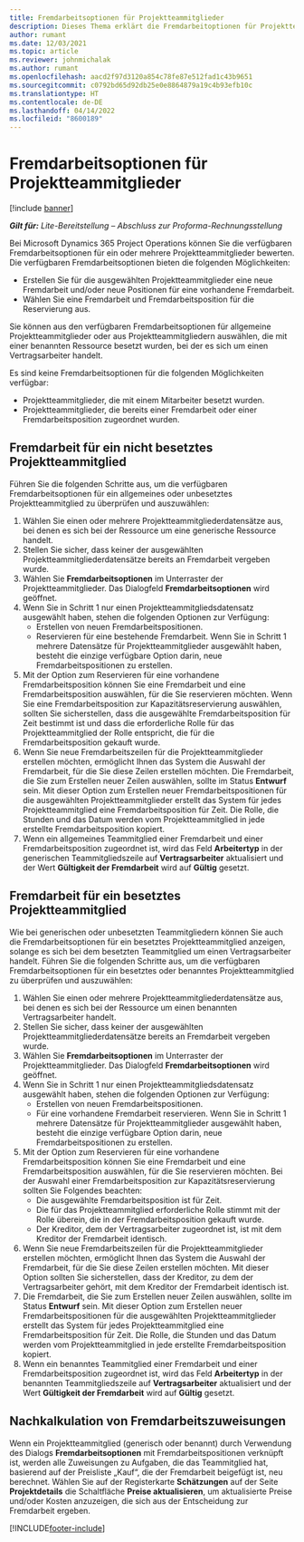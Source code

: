 ```yaml
---
title: Fremdarbeitsoptionen für Projektteammitglieder
description: Dieses Thema erklärt die Fremdarbeitoptionen für Projektteammitglieder in Microsoft Dynamics 365 Project Operations.
author: rumant
ms.date: 12/03/2021
ms.topic: article
ms.reviewer: johnmichalak
ms.author: rumant
ms.openlocfilehash: aacd2f97d3120a854c78fe87e512fad1c43b9651
ms.sourcegitcommit: c0792bd65d92db25e0e8864879a19c4b93efb10c
ms.translationtype: HT
ms.contentlocale: de-DE
ms.lasthandoff: 04/14/2022
ms.locfileid: "8600189"
---
```

# <a name="subcontracting-options-for-project-team-members"></a>Fremdarbeitsoptionen für Projektteammitglieder

[!include [banner](../../includes/dataverse-preview.md)]

_**Gilt für:** Lite-Bereitstellung – Abschluss zur Proforma-Rechnungsstellung_

Bei Microsoft Dynamics 365 Project Operations können Sie die verfügbaren Fremdarbeitsoptionen für ein oder mehrere Projektteammitglieder bewerten. Die verfügbaren Fremdarbeitsoptionen bieten die folgenden Möglichkeiten:

- Erstellen Sie für die ausgewählten Projektteammitglieder eine neue Fremdarbeit und/oder neue Positionen für eine vorhandene Fremdarbeit. 
- Wählen Sie eine Fremdarbeit und Fremdarbeitsposition für die Reservierung aus. 

Sie können aus den verfügbaren Fremdarbeitsoptionen für allgemeine Projektteammitglieder oder aus Projektteammitgliedern auswählen, die mit einer benannten Ressource besetzt wurden, bei der es sich um einen Vertragsarbeiter handelt. 

Es sind keine Fremdarbeitsoptionen für die folgenden Möglichkeiten verfügbar:

- Projektteammitglieder, die mit einem Mitarbeiter besetzt wurden. 
- Projektteammitglieder, die bereits einer Fremdarbeit oder einer Fremdarbeitsposition zugeordnet wurden. 

## <a name="subcontracting-an-unstaffed-project-team-member"></a>Fremdarbeit für ein nicht besetztes Projektteammitglied

Führen Sie die folgenden Schritte aus, um die verfügbaren Fremdarbeitsoptionen für ein allgemeines oder unbesetztes Projektteammitglied zu überprüfen und auszuwählen:

1. Wählen Sie einen oder mehrere Projektteammitgliederdatensätze aus, bei denen es sich bei der Ressource um eine generische Ressource handelt.
2. Stellen Sie sicher, dass keiner der ausgewählten Projektteammitgliederdatensätze bereits an Fremdarbeit vergeben wurde. 
3. Wählen Sie **Fremdarbeitsoptionen** im Unterraster der Projektteammitglieder. Das Dialogfeld **Fremdarbeitsoptionen** wird geöffnet. 
4. Wenn Sie in Schritt 1 nur einen Projektteammitgliedsdatensatz ausgewählt haben, stehen die folgenden Optionen zur Verfügung:
    - Erstellen von neuen Fremdarbeitspositionen. 
    - Reservieren für eine bestehende Fremdarbeit. Wenn Sie in Schritt 1 mehrere Datensätze für Projektteammitglieder ausgewählt haben, besteht die einzige verfügbare Option darin, neue Fremdarbeitspositionen zu erstellen.
5. Mit der Option zum Reservieren für eine vorhandene Fremdarbeitsposition können Sie eine Fremdarbeit und eine Fremdarbeitsposition auswählen, für die Sie reservieren möchten. Wenn Sie eine Fremdarbeitsposition zur Kapazitätsreservierung auswählen, sollten Sie sicherstellen, dass die ausgewählte Fremdarbeitsposition für Zeit bestimmt ist und dass die erforderliche Rolle für das Projektteammitglied der Rolle entspricht, die für die Fremdarbeitsposition gekauft wurde.
6. Wenn Sie neue Fremdarbeitszeilen für die Projektteammitglieder erstellen möchten, ermöglicht Ihnen das System die Auswahl der Fremdarbeit, für die Sie diese Zeilen erstellen möchten. Die Fremdarbeit, die Sie zum Erstellen neuer Zeilen auswählen, sollte im Status **Entwurf** sein. Mit dieser Option zum Erstellen neuer Fremdarbeitspositionen für die ausgewählten Projektteammitglieder erstellt das System für jedes Projektteammitglied eine Fremdarbeitsposition für Zeit. Die Rolle, die Stunden und das Datum werden vom Projektteammitglied in jede erstellte Fremdarbeitsposition kopiert. 
7. Wenn ein allgemeines Teammitglied einer Fremdarbeit und einer Fremdarbeitsposition zugeordnet ist, wird das Feld **Arbeitertyp** in der generischen Teammitgliedszeile auf **Vertragsarbeiter** aktualisiert und der Wert **Gültigkeit der Fremdarbeit** wird auf **Gültig** gesetzt.

## <a name="subcontracting-a-staffed-project-team-member"></a>Fremdarbeit für ein besetztes Projektteammitglied

Wie bei generischen oder unbesetzten Teammitgliedern können Sie auch die Fremdarbeitsoptionen für ein besetztes Projektteammitglied anzeigen, solange es sich bei dem besetzten Teammitglied um einen Vertragsarbeiter handelt. Führen Sie die folgenden Schritte aus, um die verfügbaren Fremdarbeitsoptionen für ein besetztes oder benanntes Projektteammitglied zu überprüfen und auszuwählen:

1. Wählen Sie einen oder mehrere Projektteammitgliederdatensätze aus, bei denen es sich bei der Ressource um einen benannten Vertragsarbeiter handelt.
2. Stellen Sie sicher, dass keiner der ausgewählten Projektteammitgliederdatensätze bereits an Fremdarbeit vergeben wurde. 
3. Wählen Sie **Fremdarbeitsoptionen** im Unterraster der Projektteammitglieder. Das Dialogfeld **Fremdarbeitsoptionen** wird geöffnet. 
4. Wenn Sie in Schritt 1 nur einen Projektteammitgliedsdatensatz ausgewählt haben, stehen die folgenden Optionen zur Verfügung:
      - Erstellen von neuen Fremdarbeitspositionen.
      - Für eine vorhandene Fremdarbeit reservieren.
  Wenn Sie in Schritt 1 mehrere Datensätze für Projektteammitglieder ausgewählt haben, besteht die einzige verfügbare Option darin, neue Fremdarbeitspositionen zu erstellen.
5. Mit der Option zum Reservieren für eine vorhandene Fremdarbeitsposition können Sie eine Fremdarbeit und eine Fremdarbeitsposition auswählen, für die Sie reservieren möchten. Bei der Auswahl einer Fremdarbeitsposition zur Kapazitätsreservierung sollten Sie Folgendes beachten:
      - Die ausgewählte Fremdarbeitsposition ist für Zeit. 
      - Die für das Projektteammitglied erforderliche Rolle stimmt mit der Rolle überein, die in der Fremdarbeitsposition gekauft wurde. 
      - Der Kreditor, dem der Vertragsarbeiter zugeordnet ist, ist mit dem Kreditor der Fremdarbeit identisch.
6. Wenn Sie neue Fremdarbeitszeilen für die Projektteammitglieder erstellen möchten, ermöglicht Ihnen das System die Auswahl der Fremdarbeit, für die Sie diese Zeilen erstellen möchten. Mit dieser Option sollten Sie sicherstellen, dass der Kreditor, zu dem der Vertragsarbeiter gehört, mit dem Kreditor der Fremdarbeit identisch ist. 
7. Die Fremdarbeit, die Sie zum Erstellen neuer Zeilen auswählen, sollte im Status **Entwurf** sein. Mit dieser Option zum Erstellen neuer Fremdarbeitspositionen für die ausgewählten Projektteammitglieder erstellt das System für jedes Projektteammitglied eine Fremdarbeitsposition für Zeit. Die Rolle, die Stunden und das Datum werden vom Projektteammitglied in jede erstellte Fremdarbeitsposition kopiert.  
8. Wenn ein benanntes Teammitglied einer Fremdarbeit und einer Fremdarbeitsposition zugeordnet ist, wird das Feld **Arbeitertyp** in der benannten Teammitgliedszeile auf **Vertragsarbeiter** aktualisiert und der Wert **Gültigkeit der Fremdarbeit** wird auf **Gültig** gesetzt.

## <a name="re-costing-subcontractor-assignments"></a>Nachkalkulation von Fremdarbeitszuweisungen

Wenn ein Projektteammitglied (generisch oder benannt) durch Verwendung des Dialogs **Fremdarbeitsoptionen** mit Fremdarbeitspositionen verknüpft ist, werden alle Zuweisungen zu Aufgaben, die das Teammitglied hat, basierend auf der Preisliste „Kauf“, die der Fremdarbeit beigefügt ist, neu berechnet. Wählen Sie auf der Registerkarte **Schätzungen** auf der Seite **Projektdetails** die Schaltfläche **Preise aktualisieren**, um aktualisierte Preise und/oder Kosten anzuzeigen, die sich aus der Entscheidung zur Fremdarbeit ergeben.

[!INCLUDE[footer-include](../../includes/footer-banner.md)]
